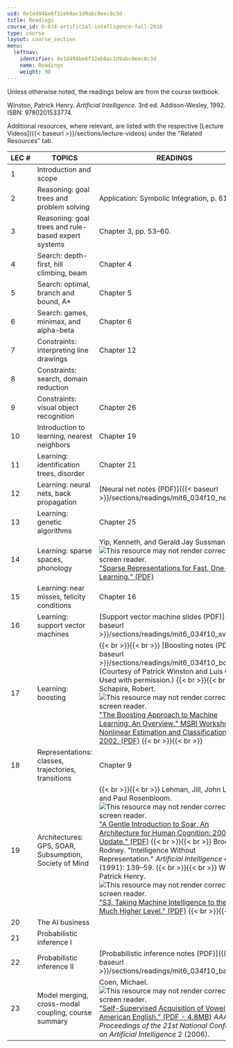 ```yaml
---
uid: 8e1d494be6f32eb8ac1d9abc0eec8c3d
title: Readings
course_id: 6-034-artificial-intelligence-fall-2010
type: course
layout: course_section
menu:
  leftnav:
    identifier: 8e1d494be6f32eb8ac1d9abc0eec8c3d
    name: Readings
    weight: 90
---
```


Unless otherwise noted, the readings below are from the course textbook:

Winston, Patrick Henry. _Artificial Intelligence_. 3rd ed. Addison-Wesley, 1992. ISBN: 9780201533774.

Additional resources, where relevant, are listed with the respective [Lecture Videos]({{< baseurl >}}/sections/lecture-videos) under the "Related Resources" tab.

| LEC # | TOPICS | READINGS |
| --- | --- | --- |
| 1 | Introduction and scope | &nbsp; |
| 2 | Reasoning: goal trees and problem solving | Application: Symbolic Integration, p. 61. |
| 3 | Reasoning: goal trees and rule-based expert systems | Chapter 3, pp. 53–60. |
| 4 | Search: depth-first, hill climbing, beam | Chapter 4 |
| 5 | Search: optimal, branch and bound, A\* | Chapter 5 |
| 6 | Search: games, minimax, and alpha-beta | Chapter 6 |
| 7 | Constraints: interpreting line drawings | Chapter 12 |
| 8 | Constraints: search, domain reduction | &nbsp; |
| 9 | Constraints: visual object recognition | Chapter 26 |
| 10 | Introduction to learning, nearest neighbors | Chapter 19 |
| 11 | Learning: identification trees, disorder | Chapter 21 |
| 12 | Learning: neural nets, back propagation | [Neural net notes (PDF)]({{< baseurl >}}/sections/readings/mit6_034f10_netmath) |
| 13 | Learning: genetic algorithms | Chapter 25 |
| 14 | Learning: sparse spaces, phonology | Yip, Kenneth, and Gerald Jay Sussman. ![This resource may not render correctly in a screen reader.](/images/inacessible.gif)["Sparse Representations for Fast, One-Shot Learning." (PDF)](http://courses.csail.mit.edu/6.803/pdf/yip.pdf) |
| 15 | Learning: near misses, felicity conditions | Chapter 16 |
| 16 | Learning: support vector machines | [Support vector machine slides (PDF)]({{< baseurl >}}/sections/readings/mit6_034f10_svm) |
| 17 | Learning: boosting |  {{< br >}}{{< br >}} [Boosting notes (PDF)]({{< baseurl >}}/sections/readings/mit6_034f10_boosting) (Courtesy of Patrick Winston and Luis Ortiz. Used with permission.) {{< br >}}{{< br >}} Schapire, Robert. ![This resource may not render correctly in a screen reader.](/images/inacessible.gif)["The Boosting Approach to Machine Learning: An Overview." MSRI Workshop on Nonlinear Estimation and Classification, 2002. (PDF)](http://courses.csail.mit.edu/6.034f/ai3/msri.pdf) {{< br >}}{{< br >}}  |
| 18 | Representations: classes, trajectories, transitions | Chapter 9 |
| 19 | Architectures: GPS, SOAR, Subsumption, Society of Mind |  {{< br >}}{{< br >}} Lehman, Jill, John Laird, and Paul Rosenbloom. ![This resource may not render correctly in a screen reader.](/images/inacessible.gif)["A Gentle Introduction to Soar, An Architecture for Human Cognition: 2006 Update." (PDF)](http://courses.csail.mit.edu/6.034f/ai3/SOAR.pdf) {{< br >}}{{< br >}} Brooks, Rodney. "Intelligence Without Representation." _Artificial Intelligence_ 47 (1991): 139–59. {{< br >}}{{< br >}} Winston, Patrick Henry. ![This resource may not render correctly in a screen reader.](/images/inacessible.gif)["S3, Taking Machine Intelligence to the Next, Much Higher Level." (PDF)](http://courses.csail.mit.edu/6.034f/ai3/Genesis.pdf) {{< br >}}{{< br >}}  |
| 20 | The AI business | &nbsp; |
| 21 | Probabilistic inference I | &nbsp; |
| 22 | Probabilistic inference II | [Probabilistic inference notes (PDF)]({{< baseurl >}}/sections/readings/mit6_034f10_bayes) |
| 23 | Model merging, cross-modal coupling, course summary | Coen, Michael. ![This resource may not render correctly in a screen reader.](/images/inacessible.gif)["Self-Supervised Acquisition of Vowels in American English." (PDF - 4.8MB)](http://people.csail.mit.edu/mhcoen/Coen-AAAI06.pdf) _AAAI Proceedings of the 21st National Conference on Artificial Intelligence_ 2 (2006).